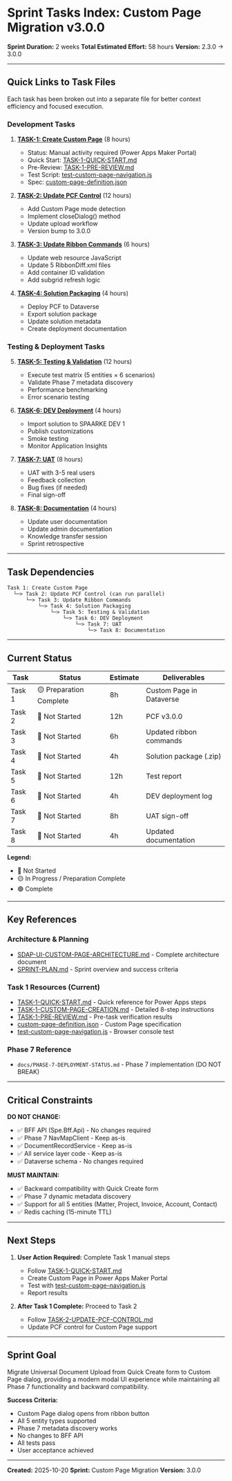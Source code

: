 # Sprint Tasks Index: Custom Page Migration v3.0.0

**Sprint Duration:** 2 weeks
**Total Estimated Effort:** 58 hours
**Version:** 2.3.0 → 3.0.0

---

## Quick Links to Task Files

Each task has been broken out into a separate file for better context efficiency and focused execution.

### Development Tasks

1. **[TASK-1: Create Custom Page](TASK-1-CUSTOM-PAGE-CREATION.md)** (8 hours)
   - Status: Manual activity required (Power Apps Maker Portal)
   - Quick Start: [TASK-1-QUICK-START.md](TASK-1-QUICK-START.md)
   - Pre-Review: [TASK-1-PRE-REVIEW.md](TASK-1-PRE-REVIEW.md)
   - Test Script: [test-custom-page-navigation.js](test-custom-page-navigation.js)
   - Spec: [custom-page-definition.json](custom-page-definition.json)

2. **[TASK-2: Update PCF Control](TASK-2-UPDATE-PCF-CONTROL.md)** (12 hours)
   - Add Custom Page mode detection
   - Implement closeDialog() method
   - Update upload workflow
   - Version bump to 3.0.0

3. **[TASK-3: Update Ribbon Commands](TASK-3-UPDATE-RIBBON-COMMANDS.md)** (6 hours)
   - Update web resource JavaScript
   - Update 5 RibbonDiff.xml files
   - Add container ID validation
   - Add subgrid refresh logic

4. **[TASK-4: Solution Packaging](TASK-4-SOLUTION-PACKAGING.md)** (4 hours)
   - Deploy PCF to Dataverse
   - Export solution package
   - Update solution metadata
   - Create deployment documentation

### Testing & Deployment Tasks

5. **[TASK-5: Testing & Validation](TASK-5-TESTING-VALIDATION.md)** (12 hours)
   - Execute test matrix (5 entities × 6 scenarios)
   - Validate Phase 7 metadata discovery
   - Performance benchmarking
   - Error scenario testing

6. **[TASK-6: DEV Deployment](TASK-6-DEV-DEPLOYMENT.md)** (4 hours)
   - Import solution to SPAARKE DEV 1
   - Publish customizations
   - Smoke testing
   - Monitor Application Insights

7. **[TASK-7: UAT](TASK-7-UAT.md)** (8 hours)
   - UAT with 3-5 real users
   - Feedback collection
   - Bug fixes (if needed)
   - Final sign-off

8. **[TASK-8: Documentation](TASK-8-DOCUMENTATION.md)** (4 hours)
   - Update user documentation
   - Update admin documentation
   - Knowledge transfer session
   - Sprint retrospective

---

## Task Dependencies

```
Task 1: Create Custom Page
  └─> Task 2: Update PCF Control (can run parallel)
      └─> Task 3: Update Ribbon Commands
          └─> Task 4: Solution Packaging
              └─> Task 5: Testing & Validation
                  └─> Task 6: DEV Deployment
                      └─> Task 7: UAT
                          └─> Task 8: Documentation
```

---

## Current Status

| Task | Status | Estimate | Deliverables |
|------|--------|----------|--------------|
| Task 1 | 🟡 Preparation Complete | 8h | Custom Page in Dataverse |
| Task 2 | 🔴 Not Started | 12h | PCF v3.0.0 |
| Task 3 | 🔴 Not Started | 6h | Updated ribbon commands |
| Task 4 | 🔴 Not Started | 4h | Solution package (.zip) |
| Task 5 | 🔴 Not Started | 12h | Test report |
| Task 6 | 🔴 Not Started | 4h | DEV deployment log |
| Task 7 | 🔴 Not Started | 8h | UAT sign-off |
| Task 8 | 🔴 Not Started | 4h | Updated documentation |

**Legend:**
- 🔴 Not Started
- 🟡 In Progress / Preparation Complete
- 🟢 Complete

---

## Key References

### Architecture & Planning
- [SDAP-UI-CUSTOM-PAGE-ARCHITECTURE.md](SDAP-UI-CUSTOM-PAGE-ARCHITECTURE.md) - Complete architecture document
- [SPRINT-PLAN.md](SPRINT-PLAN.md) - Sprint overview and success criteria

### Task 1 Resources (Current)
- [TASK-1-QUICK-START.md](TASK-1-QUICK-START.md) - Quick reference for Power Apps steps
- [TASK-1-CUSTOM-PAGE-CREATION.md](TASK-1-CUSTOM-PAGE-CREATION.md) - Detailed 8-step instructions
- [TASK-1-PRE-REVIEW.md](TASK-1-PRE-REVIEW.md) - Pre-task verification results
- [custom-page-definition.json](custom-page-definition.json) - Custom Page specification
- [test-custom-page-navigation.js](test-custom-page-navigation.js) - Browser console test

### Phase 7 Reference
- `docs/PHASE-7-DEPLOYMENT-STATUS.md` - Phase 7 implementation (DO NOT BREAK)

---

## Critical Constraints

**DO NOT CHANGE:**
- ✅ BFF API (Spe.Bff.Api) - No changes required
- ✅ Phase 7 NavMapClient - Keep as-is
- ✅ DocumentRecordService - Keep as-is
- ✅ All service layer code - Keep as-is
- ✅ Dataverse schema - No changes required

**MUST MAINTAIN:**
- ✅ Backward compatibility with Quick Create form
- ✅ Phase 7 dynamic metadata discovery
- ✅ Support for all 5 entities (Matter, Project, Invoice, Account, Contact)
- ✅ Redis caching (15-minute TTL)

---

## Next Steps

1. **User Action Required:** Complete Task 1 manual steps
   - Follow [TASK-1-QUICK-START.md](TASK-1-QUICK-START.md)
   - Create Custom Page in Power Apps Maker Portal
   - Test with [test-custom-page-navigation.js](test-custom-page-navigation.js)
   - Report results

2. **After Task 1 Complete:** Proceed to Task 2
   - Follow [TASK-2-UPDATE-PCF-CONTROL.md](TASK-2-UPDATE-PCF-CONTROL.md)
   - Update PCF control for Custom Page support

---

## Sprint Goal

Migrate Universal Document Upload from Quick Create form to Custom Page dialog, providing a modern modal UI experience while maintaining all Phase 7 functionality and backward compatibility.

**Success Criteria:**
- Custom Page dialog opens from ribbon button
- All 5 entity types supported
- Phase 7 metadata discovery works
- No changes to BFF API
- All tests pass
- User acceptance achieved

---

**Created:** 2025-10-20
**Sprint:** Custom Page Migration
**Version:** 3.0.0
